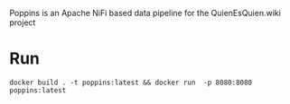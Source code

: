 Poppins is an Apache NiFi based data pipeline for the QuienEsQuien.wiki project

# Run
`docker build . -t poppins:latest && docker run  -p 8080:8080 poppins:latest`
